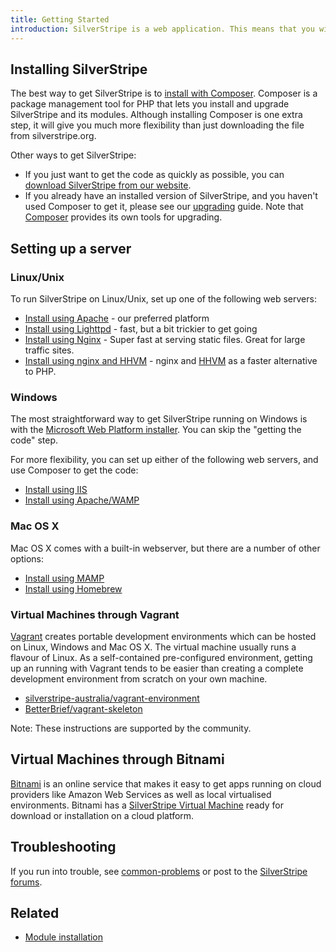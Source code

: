 ```yaml
---
title: Getting Started
introduction: SilverStripe is a web application. This means that you will need to have a webserver and database. We will take you through the setup of the server environment as well the application itself.
---
```


## Installing SilverStripe

The best way to get SilverStripe is to [install with Composer](composer). Composer is a package management tool for PHP that
lets you install and upgrade SilverStripe and its modules.  Although installing Composer is one extra step, it will give you much more flexibility than just downloading the file from silverstripe.org.

Other ways to get SilverStripe:

 * If you just want to get the code as quickly as possible, you can [download SilverStripe from our website](http://www.silverstripe.org/software/download/).
 * If you already have an installed version of SilverStripe, and you haven't used Composer to get it, please see our [upgrading](/upgrading) guide.  Note that [Composer](composer) provides its own tools for upgrading.

## Setting up a server

### Linux/Unix

To run SilverStripe on Linux/Unix, set up one of the following web servers: 

*  [Install using Apache](installation) - our preferred platform
*  [Install using Lighttpd](installation/how_to/configure_lighttpd) - fast, but a bit trickier to get going
*  [Install using Nginx](installation/how_to/configure_nginx) - Super fast at serving static files. Great for large traffic sites.
*  [Install using nginx and HHVM](installation/how_to/setup_nginx_and_hhvm) - nginx and [HHVM](http://hhvm.com/) as a faster alternative to PHP.

### Windows

The most straightforward way to get SilverStripe running on Windows is with the [Microsoft Web Platform installer](installation/other_installation_options/windows_platform_installer).  You can skip the "getting the code" step.

For more flexibility, you can set up either of the following web servers, and use Composer to get the code:

 * [Install using IIS](installation/other_installation_options/windows_iis7)
 * [Install using Apache/WAMP](installation/windows)

### Mac OS X

Mac OS X comes with a built-in webserver, but there are a number of other options:

 * [Install using MAMP](installation/mac_osx)
 * [Install using Homebrew](installation/other_installation_options/mac_osx_homebrew)

### Virtual Machines through Vagrant

[Vagrant](https://www.vagrantup.com/) creates portable development environments
which can be hosted on Linux, Windows and Mac OS X. The virtual machine
usually runs a flavour of Linux. As a self-contained pre-configured environment,
getting up an running with Vagrant tends to be easier than creating a complete
development environment from scratch on your own machine.

 * [silverstripe-australia/vagrant-environment](https://github.com/silverstripe-australia/vagrant-environment)
 * [BetterBrief/vagrant-skeleton](https://github.com/BetterBrief/vagrant-skeleton)

Note: These instructions are supported by the community.

## Virtual Machines through Bitnami

[Bitnami](https://bitnami.com) is an online service that makes it easy to get
apps running on cloud providers like Amazon Web Services as well as local
virtualised environments. Bitnami has a [SilverStripe Virtual Machine](https://bitnami.com/stack/silverstripe/virtual-machine)
ready for download or installation on a cloud platform.

## Troubleshooting

If you run into trouble, see [common-problems](installation/common_problems) or post to the 
[SilverStripe forums](http://silverstripe.org/community/forums/).

## Related

 * [Module installation](/developer_guides/extending/modules)
